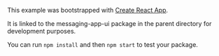 This example was bootstrapped with [Create React App](https://github.com/facebook/create-react-app).

It is linked to the messaging-app-ui package in the parent directory for development purposes.

You can run `npm install` and then `npm start` to test your package.
